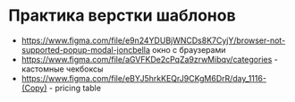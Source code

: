 # Практика верстки шаблонов
- https://www.figma.com/file/e9n24YDUBjWNCDs8K7CyjY/browser-not-supported-popup-modal-joncbella окно с браузерами
- https://www.figma.com/file/aGVFKDe2cPqZa9zrwMibqv/categories - кастомные чекбоксы
- https://www.figma.com/file/eBYJ5hrkKEQrJ9CKgM6DrR/day_1116-(Copy) - pricing table
